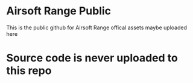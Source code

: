 # Airsoft Range Public 

This is the public github for Airsoft Range offical assets maybe uploaded here 
# Source code is never uploaded to this repo
